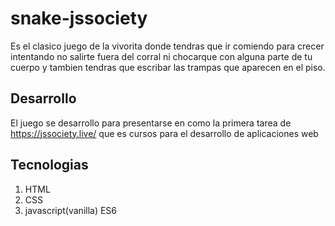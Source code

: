 # snake-jssociety
Es el clasico juego de la vivorita donde tendras que ir comiendo para crecer intentando no salirte fuera del corral ni chocarque con alguna parte de tu cuerpo y tambien tendras que escribar las trampas que aparecen en el piso.

## Desarrollo
El juego se desarrollo para presentarse en como la primera tarea de https://jssociety.live/ que es cursos para el desarrollo de aplicaciones web
## Tecnologias
1. HTML
2. CSS
3. javascript(vanilla) ES6
